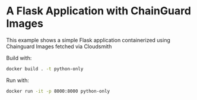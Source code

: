 # A Flask Application with ChainGuard Images

This example shows a simple Flask application containerized using Chainguard Images fetched via Cloudsmith

Build with:

```bash
docker build . -t python-only
```

Run with:

```bash
docker run -it -p 8000:8000 python-only
```

